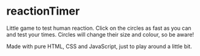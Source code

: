 # reactionTimer
Little game to test human reaction.
Click on the circles as fast as you can and test your times. 
Circles will change their size and colour, so be aware!

Made with pure HTML, CSS and JavaScript, just to play around a little bit.
